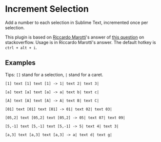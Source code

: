 Increment Selection==================Add a number to each selection in Sublime Text, incremented once per selection.This plugin is based on [Riccardo Marotti](http://stackoverflow.com/users/761777/riccardo-marotti)'s answer of [this question](http://stackoverflow.com/questions/14574941/add-a-number-to-each-selection-in-sublime-text-2-incremented-once-per-selection) on stackoverflow. Usage is in Riccardo Marotti's answer. The default hotkey is <code>ctrl + alt + i</code>.Examples----------Tips:  <code>[]</code> stand for a selection, <code>|</code> stand for a caret.	[1] text [1] text [1] -> 1| text 2| text 3|	[a] text [a] text [a] -> a| text b| text c|	[A] text [A] text [A] -> A| text B| text C|	[01] text [01] text [01] -> 01| text 02| text 03|	[05,2] text [05,2] text [05,2] -> 05| text 07| text 09|	[5,-1] text [5,-1] text [5,-1] -> 5| text 4| text 3|	[a,3] text [a,3] text [a,3] -> a| text d| text g|